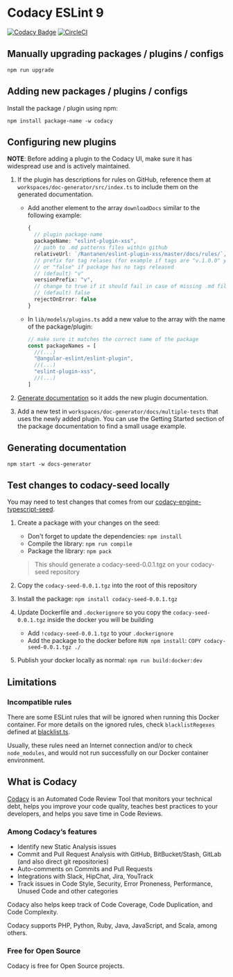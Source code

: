 # Codacy ESLint 9

[![Codacy Badge](https://app.codacy.com/project/badge/Grade/)](https://app.codacy.com/gh/codacy/codacy-eslint9/dashboard?utm_source=gh&utm_medium=referral&utm_content=&utm_campaign=Badge_grade)
[![CircleCI](https://circleci.com/gh/codacy/codacy-eslint9.svg?style=svg)](https://circleci.com/gh/codacy/codacy-eslint9)

## Manually upgrading packages / plugins / configs

```shell
npm run upgrade
```

## Adding new packages / plugins / configs

Install the package / plugin using npm:
```shell
npm install package-name -w codacy
```

## Configuring new plugins

**NOTE**: Before adding a plugin to the Codacy UI, make sure it has widespread use and is actively maintained.

1.  If the plugin has descriptions for rules on GitHub, reference them
    at `workspaces/doc-generator/src/index.ts` to include them on the generated documentation.

    -   Add another element to the array `downloadDocs` similar to the following example:
        ```typescript
        {
          // plugin package-name
          packageName: "eslint-plugin-xss",
          // path to .md patterns files within github
          relativeUrl: `/Rantanen/eslint-plugin-xss/master/docs/rules/`,
          // prefix for tag relases (for example if tags are "v.1.0.0" you have to prefix tags with "v.")
          // or "false" if package has no tags released
          // (default) "v"
          versionPrefix: "v",
          // change to true if it should fail in case of missing .md files for any pattern
          // (default) false
          rejectOnError: false
        }
        ```

    -   In `lib/models/plugins.ts` add a new value to the array with the name of the package/plugin:
        ```typescript
        // make sure it matches the correct name of the package
        const packageNames = [
          //(...)
          "@angular-eslint/eslint-plugin",
          //(...)
          "eslint-plugin-xss",
          //(...)
        ]
        ```

2.  [Generate documentation](#generating-documentation) so it adds the new plugin documentation.

3.  Add a new test in `workspaces/doc-generator/docs/multiple-tests` that uses the newly added plugin.
    You can use the Getting Started section of the package documentation to find a small usage example. 

## Generating documentation

```shell
npm start -w docs-generator
```

## Test changes to codacy-seed locally

You may need to test changes that comes from our [codacy-engine-typescript-seed](https://github.com/codacy/codacy-engine-typescript-seed).

1.  Create a package with your changes on the seed:
    *   Don't forget to update the dependencies: `npm install`
    *   Compile the library: `npm run compile`
    *   Package the library: `npm pack`
    > This should generate a codacy-seed-0.0.1.tgz on your codacy-seed repository

2.  Copy the `codacy-seed-0.0.1.tgz` into the root of this repository

3.  Install the package: `npm install codacy-seed-0.0.1.tgz`

4.  Update Dockerfile and `.dockerignore` so you copy the `codacy-seed-0.0.1.tgz` inside the docker you will be building
    *   Add `!codacy-seed-0.0.1.tgz` to your `.dockerignore`
    *   Add the package to the docker before `RUN npm install`: `COPY codacy-seed-0.0.1.tgz ./`

5.  Publish your docker locally as normal: `npm run build:docker:dev`

## Limitations

### Incompatible rules

There are some ESLint rules that will be ignored when running this Docker container. For more details on the ignored rules, check `blacklistRegexes` defined at [blacklist.ts](src/blacklist.ts).

Usually, these rules need an Internet connection and/or to check `node_modules`, and would not run successfully on our Docker container environment.

## What is Codacy

[Codacy](https://www.codacy.com/) is an Automated Code Review Tool that monitors your technical debt, helps you improve your code quality, teaches best practices to your developers, and helps you save time in Code Reviews.

### Among Codacy’s features

-   Identify new Static Analysis issues
-   Commit and Pull Request Analysis with GitHub, BitBucket/Stash, GitLab (and also direct git repositories)
-   Auto-comments on Commits and Pull Requests
-   Integrations with Slack, HipChat, Jira, YouTrack
-   Track issues in Code Style, Security, Error Proneness, Performance, Unused Code and other categories

Codacy also helps keep track of Code Coverage, Code Duplication, and Code Complexity.

Codacy supports PHP, Python, Ruby, Java, JavaScript, and Scala, among others.

### Free for Open Source

Codacy is free for Open Source projects.
